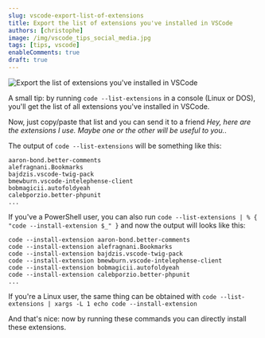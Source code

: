 ```yaml
---
slug: vscode-export-list-of-extensions
title: Export the list of extensions you've installed in VSCode
authors: [christophe]
image: /img/vscode_tips_social_media.jpg
tags: [tips, vscode]
enableComments: true
draft: true
---
```

![Export the list of extensions you've installed in VSCode](/img/vscode_tips_header.jpg)

A small tip: by running `code --list-extensions` in a console (Linux or DOS), you'll get the list of all extensions you've installed in VSCode.

Now, just copy/paste that list and you can send it to a friend *Hey, here are the extensions I use. Maybe one or the other will be useful to you.*.

<!-- truncate -->

The output of `code --list-extensions` will be something like this:

<!-- cspell:disable -->
```text
aaron-bond.better-comments
alefragnani.Bookmarks
bajdzis.vscode-twig-pack
bmewburn.vscode-intelephense-client
bobmagicii.autofoldyeah
calebporzio.better-phpunit
...
```
<!-- cspell:enable -->

If you've a PowerShell user, you can also run `code --list-extensions | % { "code --install-extension $_" }` and now the output will looks like this:

<!-- cspell:disable -->
```text
code --install-extension aaron-bond.better-comments
code --install-extension alefragnani.Bookmarks
code --install-extension bajdzis.vscode-twig-pack
code --install-extension bmewburn.vscode-intelephense-client
code --install-extension bobmagicii.autofoldyeah
code --install-extension calebporzio.better-phpunit
...
```
<!-- cspell:enable -->

If you're a Linux user, the same thing can be obtained with `code --list-extensions | xargs -L 1 echo code --install-extension`

And that's nice: now by running these commands you can directly install these extensions.

